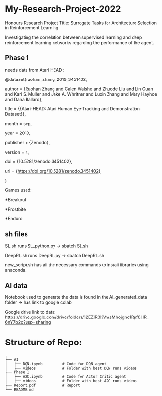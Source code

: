 # My-Research-Project-2022

Honours Research Project 
Title: Surrogate Tasks for Architecture Selection in Reinforcement Learning

Investigating the correlation between supervised learning and deep reinforcement learning networks regarding the performance of the agent. 

## Phase 1 

needs data from Atari HEAD :

@dataset{ruohan_zhang_2019_3451402,

  author       = {Ruohan Zhang and
                  Calen Walshe and
                  Zhuode Liu and
                  Lin Guan and
                  Karl S. Muller and
                  Jake A. Whritner and
                  Luxin Zhang and
                  Mary Hayhoe and
                  Dana Ballard},
                  
  title        = {{Atari-HEAD: Atari Human Eye-Tracking and 
                   Demonstration Dataset}},
                   
  month        = sep,
  
  year         = 2019,
  
  publisher    = {Zenodo},
  
  version      = 4,
  
  doi          = {10.5281/zenodo.3451402},
  
  url          = {https://doi.org/10.5281/zenodo.3451402}
  
}

Games used:
  
  *Breakout

  *Frostbite

  *Enduro 

## sh files 
SL.sh runs SL_python.py -> sbatch SL.sh

DeepRL.sh runs DeepRL.py -> sbatch DeepRL.sh

new_script.sh has all the necessary commands to install libraries using anaconda.

## AI data 

Notebook used to generate the data is found in the AI_generated_data folder -> has link to google colab 

Google drive link to data: https://drive.google.com/drive/folders/12EZlR3KVwsMhojgnc1Rpf8HR-6nY7b2o?usp=sharing

# Structure of Repo:
    .
    ├── AI                  
    │   ├── DQN.ipynb         # Code for DQN agent 
    │   ├── videos            # Folder with best DQN runs videos
    ├── Phase 1         
    │   ├── A2C.ipynb         # Code for Actor Critic agent 
    │   ├── videos            # Folder with best A2C runs videos
    ├── Report.pdf            # Report 
    └── README.md
